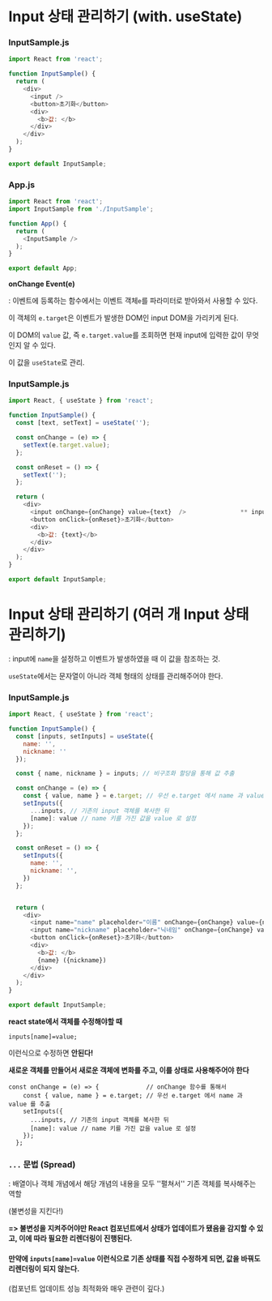 # Input 상태 관리하기 (with. useState)

### InputSample.js

```javascript
import React from 'react';

function InputSample() {
  return (
    <div>
      <input />
      <button>초기화</button>
      <div>
        <b>값: </b>
      </div>
    </div>
  );
}

export default InputSample;
```

### App.js

```javascript
import React from 'react';
import InputSample from './InputSample';

function App() {
  return (
    <InputSample />
  );
}

export default App;
```

**onChange Event(e)**

: 이벤트에 등록하는 함수에서는 이벤트 객체`e`를 파라미터로 받아와서 사용할 수 있다. 

이 객체의 `e.target`은 이벤트가 발생한 DOM인 input DOM을 가리키게 된다.

이 DOM의 `value` 값, 즉 `e.target.value`를 조회하면 현재 input에 입력한 값이 무엇인지 알 수 있다.

이 값을 `useState`로 관리. 

### InputSample.js

```javascript
import React, { useState } from 'react';

function InputSample() {
  const [text, setText] = useState('');

  const onChange = (e) => {
    setText(e.target.value);
  };

  const onReset = () => {
    setText('');
  };

  return (
    <div>
      <input onChange={onChange} value={text}  />				** input의 상태를 관리할 때 input 태그의 value 값도 설정해주는 것이 중요
      <button onClick={onReset}>초기화</button>						 -> 상태가 바뀌었을 때 input의 내용도 업데이트 된다.
      <div>
        <b>값: {text}</b>
      </div>
    </div>
  );
}

export default InputSample;
```

# Input 상태 관리하기 (여러 개 Input 상태 관리하기)

: input에 `name`을 설정하고 이벤트가 발생하였을 때 이 값을 참조하는 것.

`useState`에서는 문자열이 아니라 객체 형태의 상태를 관리해주어야 한다.



### InputSample.js

```javascript
import React, { useState } from 'react';

function InputSample() {
  const [inputs, setInputs] = useState({
    name: '',
    nickname: ''
  });

  const { name, nickname } = inputs; // 비구조화 할당을 통해 값 추출

  const onChange = (e) => {
    const { value, name } = e.target; // 우선 e.target 에서 name 과 value 를 추출
    setInputs({
      ...inputs, // 기존의 input 객체를 복사한 뒤
      [name]: value // name 키를 가진 값을 value 로 설정
    });
  };

  const onReset = () => {
    setInputs({
      name: '',
      nickname: '',
    })
  };


  return (
    <div>
      <input name="name" placeholder="이름" onChange={onChange} value={name} />
      <input name="nickname" placeholder="닉네임" onChange={onChange} value={nickname}/>
      <button onClick={onReset}>초기화</button>
      <div>
        <b>값: </b>
        {name} ({nickname})
      </div>
    </div>
  );
}

export default InputSample;
```

**react state에서 객체를 수정해야할 때**

`inputs[name]=value;` 

이런식으로 수정하면 **안된다!**

**새로운 객체를 만들어서 새로운 객체에 변화를 주고, 이를 상태로 사용해주어야 한다**

```
const onChange = (e) => {			  // onChange 함수를 통해서 
    const { value, name } = e.target; // 우선 e.target 에서 name 과 value 를 추출
    setInputs({
      ...inputs, // 기존의 input 객체를 복사한 뒤
      [name]: value // name 키를 가진 값을 value 로 설정
    });
  };
```

### `...` 문법 (Spread)

: 배열이나 객체 개념에서 해당 개념의 내용을 모두 ''펼쳐서'' 기존 객체를 복사해주는 역할

(불변성을 지킨다!)

**=> 불변성을 지켜주어야만 React 컴포넌트에서 상태가 업데이트가 됐음을 감지할 수 있고, 이에 따라 필요한 리렌더링이 진행된다.**

#### 만약에 `inputs[name]=value` 이런식으로 기존 상태를 직접 수정하게 되면, 값을 바꿔도 리렌더링이 되지 않는다.

(컴포넌트 업데이트 성능 최적화와 매우 관련이 깊다.)





























